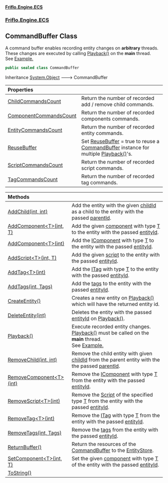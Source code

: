 #### [Friflo.Engine.ECS](index.md 'index')
### [Friflo.Engine.ECS](Friflo.Engine.ECS.md 'Friflo.Engine.ECS')

## CommandBuffer Class

A command buffer enables recording entity changes on <b>arbitrary</b> threads.<br/>
These changes are executed by calling [Playback()](CommandBuffer.Playback().md 'Friflo.Engine.ECS.CommandBuffer.Playback()') on the <b>main</b> thread.<br/>
See <a href="https://github.com/friflo/Friflo.Json.Fliox/blob/main/Engine/README.md#commandbuffer">Example.</a>

```csharp
public sealed class CommandBuffer
```

Inheritance [System.Object](https://docs.microsoft.com/en-us/dotnet/api/System.Object 'System.Object') &#129106; CommandBuffer

| Properties | |
| :--- | :--- |
| [ChildCommandsCount](CommandBuffer.ChildCommandsCount.md 'Friflo.Engine.ECS.CommandBuffer.ChildCommandsCount') | Return the number of recorded add / remove child commands. |
| [ComponentCommandsCount](CommandBuffer.ComponentCommandsCount.md 'Friflo.Engine.ECS.CommandBuffer.ComponentCommandsCount') | Return the number of recorded components commands. |
| [EntityCommandsCount](CommandBuffer.EntityCommandsCount.md 'Friflo.Engine.ECS.CommandBuffer.EntityCommandsCount') | Return the number of recorded entity commands. |
| [ReuseBuffer](CommandBuffer.ReuseBuffer.md 'Friflo.Engine.ECS.CommandBuffer.ReuseBuffer') | Set [ReuseBuffer](CommandBuffer.ReuseBuffer.md 'Friflo.Engine.ECS.CommandBuffer.ReuseBuffer') = true to reuse a [CommandBuffer](CommandBuffer.md 'Friflo.Engine.ECS.CommandBuffer') instance for multiple [Playback()](CommandBuffer.Playback().md 'Friflo.Engine.ECS.CommandBuffer.Playback()')'s. |
| [ScriptCommandsCount](CommandBuffer.ScriptCommandsCount.md 'Friflo.Engine.ECS.CommandBuffer.ScriptCommandsCount') | Return the number of recorded script commands. |
| [TagCommandsCount](CommandBuffer.TagCommandsCount.md 'Friflo.Engine.ECS.CommandBuffer.TagCommandsCount') | Return the number of recorded tag commands. |

| Methods | |
| :--- | :--- |
| [AddChild(int, int)](CommandBuffer.AddChild(int,int).md 'Friflo.Engine.ECS.CommandBuffer.AddChild(int, int)') | Add the entity with the given [childId](CommandBuffer.AddChild(int,int).md#Friflo.Engine.ECS.CommandBuffer.AddChild(int,int).childId 'Friflo.Engine.ECS.CommandBuffer.AddChild(int, int).childId') as a child to the entity with the passed [parentId](CommandBuffer.AddChild(int,int).md#Friflo.Engine.ECS.CommandBuffer.AddChild(int,int).parentId 'Friflo.Engine.ECS.CommandBuffer.AddChild(int, int).parentId'). |
| [AddComponent&lt;T&gt;(int, T)](CommandBuffer.AddComponent_T_(int,T).md 'Friflo.Engine.ECS.CommandBuffer.AddComponent<T>(int, T)') | Add the given [component](CommandBuffer.AddComponent_T_(int,T).md#Friflo.Engine.ECS.CommandBuffer.AddComponent_T_(int,T).component 'Friflo.Engine.ECS.CommandBuffer.AddComponent<T>(int, T).component') with type [T](CommandBuffer.AddComponent_T_(int,T).md#Friflo.Engine.ECS.CommandBuffer.AddComponent_T_(int,T).T 'Friflo.Engine.ECS.CommandBuffer.AddComponent<T>(int, T).T') to the entity with the passed [entityId](CommandBuffer.AddComponent_T_(int,T).md#Friflo.Engine.ECS.CommandBuffer.AddComponent_T_(int,T).entityId 'Friflo.Engine.ECS.CommandBuffer.AddComponent<T>(int, T).entityId'). |
| [AddComponent&lt;T&gt;(int)](CommandBuffer.AddComponent_T_(int).md 'Friflo.Engine.ECS.CommandBuffer.AddComponent<T>(int)') | Add the [IComponent](IComponent.md 'Friflo.Engine.ECS.IComponent') with type [T](CommandBuffer.AddComponent_T_(int).md#Friflo.Engine.ECS.CommandBuffer.AddComponent_T_(int).T 'Friflo.Engine.ECS.CommandBuffer.AddComponent<T>(int).T') to the entity with the passed [entityId](CommandBuffer.AddComponent_T_(int).md#Friflo.Engine.ECS.CommandBuffer.AddComponent_T_(int).entityId 'Friflo.Engine.ECS.CommandBuffer.AddComponent<T>(int).entityId'). |
| [AddScript&lt;T&gt;(int, T)](CommandBuffer.AddScript_T_(int,T).md 'Friflo.Engine.ECS.CommandBuffer.AddScript<T>(int, T)') | Add the given [script](CommandBuffer.AddScript_T_(int,T).md#Friflo.Engine.ECS.CommandBuffer.AddScript_T_(int,T).script 'Friflo.Engine.ECS.CommandBuffer.AddScript<T>(int, T).script') to the entity with the passed [entityId](CommandBuffer.AddScript_T_(int,T).md#Friflo.Engine.ECS.CommandBuffer.AddScript_T_(int,T).entityId 'Friflo.Engine.ECS.CommandBuffer.AddScript<T>(int, T).entityId'). |
| [AddTag&lt;T&gt;(int)](CommandBuffer.AddTag_T_(int).md 'Friflo.Engine.ECS.CommandBuffer.AddTag<T>(int)') | Add the [ITag](ITag.md 'Friflo.Engine.ECS.ITag') with type [T](CommandBuffer.AddTag_T_(int).md#Friflo.Engine.ECS.CommandBuffer.AddTag_T_(int).T 'Friflo.Engine.ECS.CommandBuffer.AddTag<T>(int).T') to the entity with the passed [entityId](CommandBuffer.AddTag_T_(int).md#Friflo.Engine.ECS.CommandBuffer.AddTag_T_(int).entityId 'Friflo.Engine.ECS.CommandBuffer.AddTag<T>(int).entityId'). |
| [AddTags(int, Tags)](CommandBuffer.AddTags(int,Tags).md 'Friflo.Engine.ECS.CommandBuffer.AddTags(int, Friflo.Engine.ECS.Tags)') | Add the [tags](CommandBuffer.AddTags(int,Tags).md#Friflo.Engine.ECS.CommandBuffer.AddTags(int,Friflo.Engine.ECS.Tags).tags 'Friflo.Engine.ECS.CommandBuffer.AddTags(int, Friflo.Engine.ECS.Tags).tags') to the entity with the passed [entityId](CommandBuffer.AddTags(int,Tags).md#Friflo.Engine.ECS.CommandBuffer.AddTags(int,Friflo.Engine.ECS.Tags).entityId 'Friflo.Engine.ECS.CommandBuffer.AddTags(int, Friflo.Engine.ECS.Tags).entityId'). |
| [CreateEntity()](CommandBuffer.CreateEntity().md 'Friflo.Engine.ECS.CommandBuffer.CreateEntity()') | Creates a new entity on [Playback()](CommandBuffer.Playback().md 'Friflo.Engine.ECS.CommandBuffer.Playback()') which will have the returned entity id. |
| [DeleteEntity(int)](CommandBuffer.DeleteEntity(int).md 'Friflo.Engine.ECS.CommandBuffer.DeleteEntity(int)') | Deletes the entity with the passed [entityId](CommandBuffer.DeleteEntity(int).md#Friflo.Engine.ECS.CommandBuffer.DeleteEntity(int).entityId 'Friflo.Engine.ECS.CommandBuffer.DeleteEntity(int).entityId') on [Playback()](CommandBuffer.Playback().md 'Friflo.Engine.ECS.CommandBuffer.Playback()'). |
| [Playback()](CommandBuffer.Playback().md 'Friflo.Engine.ECS.CommandBuffer.Playback()') | Execute recorded entity changes. [Playback()](CommandBuffer.Playback().md 'Friflo.Engine.ECS.CommandBuffer.Playback()') must be called on the <b>main</b> thread.<br/> See <a href="https://github.com/friflo/Friflo.Json.Fliox/blob/main/Engine/README.md#commandbuffer">Example.</a> |
| [RemoveChild(int, int)](CommandBuffer.RemoveChild(int,int).md 'Friflo.Engine.ECS.CommandBuffer.RemoveChild(int, int)') | Remove the child entity with given [childId](CommandBuffer.RemoveChild(int,int).md#Friflo.Engine.ECS.CommandBuffer.RemoveChild(int,int).childId 'Friflo.Engine.ECS.CommandBuffer.RemoveChild(int, int).childId') from the parent entity with the the passed [parentId](CommandBuffer.RemoveChild(int,int).md#Friflo.Engine.ECS.CommandBuffer.RemoveChild(int,int).parentId 'Friflo.Engine.ECS.CommandBuffer.RemoveChild(int, int).parentId'). |
| [RemoveComponent&lt;T&gt;(int)](CommandBuffer.RemoveComponent_T_(int).md 'Friflo.Engine.ECS.CommandBuffer.RemoveComponent<T>(int)') | Remove the [IComponent](IComponent.md 'Friflo.Engine.ECS.IComponent') with type [T](CommandBuffer.RemoveComponent_T_(int).md#Friflo.Engine.ECS.CommandBuffer.RemoveComponent_T_(int).T 'Friflo.Engine.ECS.CommandBuffer.RemoveComponent<T>(int).T') from the entity with the passed [entityId](CommandBuffer.RemoveComponent_T_(int).md#Friflo.Engine.ECS.CommandBuffer.RemoveComponent_T_(int).entityId 'Friflo.Engine.ECS.CommandBuffer.RemoveComponent<T>(int).entityId'). |
| [RemoveScript&lt;T&gt;(int)](CommandBuffer.RemoveScript_T_(int).md 'Friflo.Engine.ECS.CommandBuffer.RemoveScript<T>(int)') | Remove the [Script](Script.md 'Friflo.Engine.ECS.Script') of the specified type [T](CommandBuffer.RemoveScript_T_(int).md#Friflo.Engine.ECS.CommandBuffer.RemoveScript_T_(int).T 'Friflo.Engine.ECS.CommandBuffer.RemoveScript<T>(int).T') from the entity with the passed [entityId](CommandBuffer.RemoveScript_T_(int).md#Friflo.Engine.ECS.CommandBuffer.RemoveScript_T_(int).entityId 'Friflo.Engine.ECS.CommandBuffer.RemoveScript<T>(int).entityId'). |
| [RemoveTag&lt;T&gt;(int)](CommandBuffer.RemoveTag_T_(int).md 'Friflo.Engine.ECS.CommandBuffer.RemoveTag<T>(int)') | Remove the [ITag](ITag.md 'Friflo.Engine.ECS.ITag') with type [T](CommandBuffer.RemoveTag_T_(int).md#Friflo.Engine.ECS.CommandBuffer.RemoveTag_T_(int).T 'Friflo.Engine.ECS.CommandBuffer.RemoveTag<T>(int).T') from the entity with the passed [entityId](CommandBuffer.RemoveTag_T_(int).md#Friflo.Engine.ECS.CommandBuffer.RemoveTag_T_(int).entityId 'Friflo.Engine.ECS.CommandBuffer.RemoveTag<T>(int).entityId'). |
| [RemoveTags(int, Tags)](CommandBuffer.RemoveTags(int,Tags).md 'Friflo.Engine.ECS.CommandBuffer.RemoveTags(int, Friflo.Engine.ECS.Tags)') | Remove the [tags](CommandBuffer.RemoveTags(int,Tags).md#Friflo.Engine.ECS.CommandBuffer.RemoveTags(int,Friflo.Engine.ECS.Tags).tags 'Friflo.Engine.ECS.CommandBuffer.RemoveTags(int, Friflo.Engine.ECS.Tags).tags') from the entity with the passed [entityId](CommandBuffer.RemoveTags(int,Tags).md#Friflo.Engine.ECS.CommandBuffer.RemoveTags(int,Friflo.Engine.ECS.Tags).entityId 'Friflo.Engine.ECS.CommandBuffer.RemoveTags(int, Friflo.Engine.ECS.Tags).entityId'). |
| [ReturnBuffer()](CommandBuffer.ReturnBuffer().md 'Friflo.Engine.ECS.CommandBuffer.ReturnBuffer()') | Return the resources of the [CommandBuffer](CommandBuffer.md 'Friflo.Engine.ECS.CommandBuffer') to the [EntityStore](EntityStore.md 'Friflo.Engine.ECS.EntityStore'). |
| [SetComponent&lt;T&gt;(int, T)](CommandBuffer.SetComponent_T_(int,T).md 'Friflo.Engine.ECS.CommandBuffer.SetComponent<T>(int, T)') | Set the given [component](CommandBuffer.SetComponent_T_(int,T).md#Friflo.Engine.ECS.CommandBuffer.SetComponent_T_(int,T).component 'Friflo.Engine.ECS.CommandBuffer.SetComponent<T>(int, T).component') with type [T](CommandBuffer.SetComponent_T_(int,T).md#Friflo.Engine.ECS.CommandBuffer.SetComponent_T_(int,T).T 'Friflo.Engine.ECS.CommandBuffer.SetComponent<T>(int, T).T') of the entity with the passed [entityId](CommandBuffer.SetComponent_T_(int,T).md#Friflo.Engine.ECS.CommandBuffer.SetComponent_T_(int,T).entityId 'Friflo.Engine.ECS.CommandBuffer.SetComponent<T>(int, T).entityId'). |
| [ToString()](CommandBuffer.ToString().md 'Friflo.Engine.ECS.CommandBuffer.ToString()') | |
